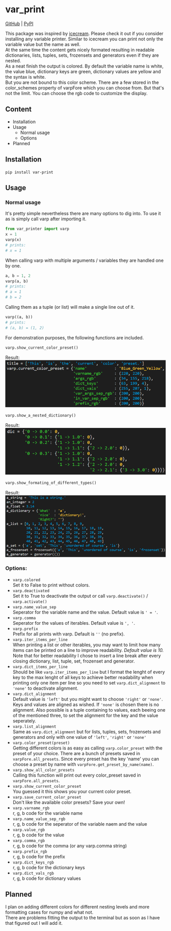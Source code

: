 # var_print
[GitHub](https://github.com/ICreedenI/var_print) | [PyPI](https://pypi.org/project/var-print/)  

This package was inspired by [icecream](https://github.com/gruns/icecream). Please check it out if you consider installing any variable printer. Similar to icecream you can print not only the variable value but the name as well.  
At the same time the content gets nicely formated resulting in readable dictionaries, lists, tuples, sets, frozensets and generators even if they are nested.  
As a neat finish the output is colored. By default the variable name is white, the value blue, dictionary keys are green, dictionary values are yellow and the syntax is white.  
But you are not bound to this color scheme. There are a few stored in the color_schemes property of varpFore which you can choose from. But that's not the limit. You can choose the rgb code to customize the display.

## Content
- Installation
- Usage
  - Normal usage
  - Options
- Planned

## Installation
`pip install var-print`

## Usage
### Normal usage
It's pretty simple nevertheless there are many options to dig into.
To use it as is simply call varp after importing it.
```python
from var_printer import varp
x = 1
varp(x)
# prints: 
# x = 1
```
When calling varp with multiple arguments / variables they are handled one by one.
```python
a, b = 1, 2
varp(a, b)
# prints:
# a = 1
# b = 2
```
Calling them as a tuple (or list) will make a single line out of it.
```python
varp((a, b))
# prints:
# (a, b) = (1, 2)
```
For demonstration purposes, the following functions are included.
```python
varp.show_current_color_preset()
```
Result:  
![To view an image of the result visit GitHub](images/current_color_preset.png)

```python
varp.show_a_nested_dictionary()
```
Result:  
![To view an image of the result visit GitHub](images/nested_dict.png)

```python
varp.show_formating_of_different_types()
```
Result:  
![To view an image of the result visit GitHub](images/different_types.png)


### Options:
- `varp.colored`  
  Set it to False to print without colors.
- `varp.deactivated`  
  Set it to True to deactivate the output or call `varp.deactivate()` / `varp.activate()`  
- `varp.name_value_sep`  
  Seperator for the variable name and the value. Default value is `' = '`.
- `varp.comma`  
  Seperator for the values of iterables. Default value is `', '`.
- `varp.prefix`  
  Prefix for all prints with varp. Default is `''` (no prefix). 
- `varp.iter_items_per_line`  
  When printing a list or other iterables, you may want to limit how many items can be printed on a line to improve readability. *Default value is 10.* Note that for better readability I chose to insert a line break after every closing dictionary, list, tuple, set, frozenset and generator.
- `varp.dict_items_per_line`  
  Should be like `varp.iter_items_per_line` but I format the lenght of every key to the max lenght of all keys to achieve better readability when printing only one item per line so you need to set `varp.dict_alignment` to `'none'` to deactivate alignment.
- `varp.dict_alignment`  
  Default value is `'left'` but you might want to choose `'right'` or `'none'`. Keys and values are aligned as wished. If `'none'` is chosen there is no alignment. Also possible is a tuple containing to values, each beeing one of the mentioned three, to set the alignment for the key and the value seperately. 
- `varp.list_alignment`  
  Same as `varp.dict_alignment` but for lists, tuples, sets, frozensets and generators and only with one value of `'left'`, `'right'` or `'none'`
- `varp.color_preset(preset)`  
  Getting different colors is as easy as calling `varp.color_preset` with the preset of your choice. There are a bunch of presets saved in `varpFore.all_presets`. Since every preset has the key 'name' you can choose a preset by name with `varpFore.get_preset_by_name(name)`. 
- `varp.show_all_color_presets`  
  Calling this function will print out every color_preset saved in `varpFore.all_presets`.
- `varp.show_current_color_preset`  
  You guessed it this shows you your current color preset.  
- `varp.save_current_color_preset`  
  Don't like the available color presets? Save your own!
- `varp.varname_rgb`  
  r, g, b code for the variable name
- `varp.name_value_sep_rgb`  
  r, g, b code for the seperator of the variable naem and the value
- `varp.value_rgb`  
  r, g, b code for the value
- `varp.comma_rgb`  
  r, g, b code for the comma (or any varp.comma string)
- `varp.prefix_rgb`  
  r, g, b code for the prefix
- `varp.dict_keys_rgb`  
  r, g, b code for the dictionary keys
- `varp.dict_vals_rgb`  
  r, g, b code for dictionary values


## Planned
I plan on adding different colors for different nesting levels and more formatting cases for numpy and what not.  
There are problems fitting the output to the terminal but as soon as I have that figured out I will add it.

